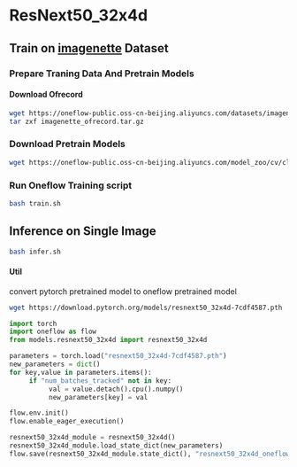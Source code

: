 # ResNext50_32x4d

## Train on [imagenette](https://github.com/fastai/imagenette) Dataset

### Prepare Traning Data And Pretrain Models

#### Download Ofrecord

```bash
wget https://oneflow-public.oss-cn-beijing.aliyuncs.com/datasets/imagenette_ofrecord.tar.gz
tar zxf imagenette_ofrecord.tar.gz
```

### Download Pretrain Models

```bash
wget https://oneflow-public.oss-cn-beijing.aliyuncs.com/model_zoo/cv/classification/resnext50_32x4d/resnext50_32x4d_oneflow_model.tar.gz
```

### Run Oneflow Training script

```bash
bash train.sh
```


## Inference on Single Image

```bash
bash infer.sh
```

#### Util

convert pytorch pretrained model to oneflow pretrained model

```sh
wget https://download.pytorch.org/models/resnext50_32x4d-7cdf4587.pth
```

```python
import torch
import oneflow as flow 
from models.resnext50_32x4d import resnext50_32x4d

parameters = torch.load("resnext50_32x4d-7cdf4587.pth")
new_parameters = dict()
for key,value in parameters.items():
     if "num_batches_tracked" not in key:
          val = value.detach().cpu().numpy()
          new_parameters[key] = val

flow.env.init()
flow.enable_eager_execution()

resnext50_32x4d_module = resnext50_32x4d()
resnext50_32x4d_module.load_state_dict(new_parameters)
flow.save(resnext50_32x4d_module.state_dict(), "resnext50_32x4d_oneflow_model")
```
